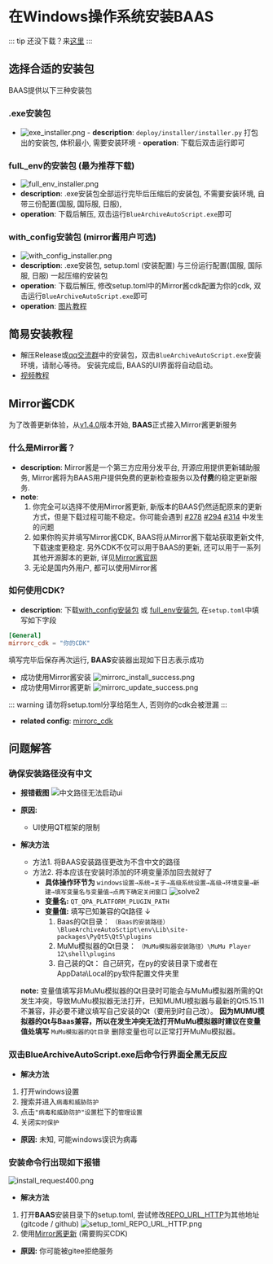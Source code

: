 # 在Windows操作系统安装BAAS
::: tip
还没下载？来[这里](../downloads)
:::

## 选择合适的安装包
BAAS提供以下三种安装包
### .exe安装包
   - ![exe_installer.png](/assets/install/exe_installer.png)
    - **description**: `deploy/installer/installer.py` 打包出的安装包, 体积最小, 需要安装环境
    - **operation**: 下载后双击运行即可

### fulL_env的安装包 (**最为推荐下载**)
   - ![full_env_installer.png](/assets/install/full_env_installer.png)
   - **description**: .exe安装包全部运行完毕后压缩后的安装包, 不需要安装环境, 自带三份配置(国服, 国际服, 日服), 
   - **operation**: 下载后解压, 双击运行`BlueArchiveAutoScript.exe`即可
   
### with_config安装包 (**mirror酱用户可选**)
   - ![with_config_installer.png](/assets/install/with_config_installer.png)
   - **description**: .exe安装包, setup.toml (安装配置) 与三份运行配置(国服, 国际服, 日服) 一起压缩的安装包 
   - **operation**: 下载后解压, 修改setup.toml中的Mirror酱cdk配置为你的cdk, 双击运行`BlueArchiveAutoScript.exe`即可
   - **operation**: [图片教程](#如何使用cdk)

## 简易安装教程

- 解压Release或[qq交流群](/usage_doc/qq_group_regulation)中的安装包，双击`BlueArchiveAutoScript.exe`安装环境，请耐心等待。
安装完成后, BAAS的UI界面将自动启动。
- [视频教程](https://www.acfun.cn/v/ac47360708_2)

## Mirror酱CDK
为了改善更新体验，从[v1.4.0](https://github.com/pur1fying/blue_archive_auto_script/releases/tag/v1.4.0)版本开始, **BAAS**正式接入Mirror酱更新服务

### 什么是Mirror酱？
- **description**: Mirror酱是一个第三方应用分发平台, 开源应用提供更新辅助服务, Mirror酱将为BAAS用户提供免费的更新检查服务以及**付费**的稳定更新服务. 
- **note**:
  1. 你完全可以选择不使用Mirror酱更新, 新版本的BAAS仍然适配原来的更新方式，但是下载过程可能不稳定。你可能会遇到 [#278](https://github.com/pur1fying/blue_archive_auto_script/issues/278)  [#294](https://github.com/pur1fying/blue_archive_auto_script/issues/294)  [#314](https://github.com/pur1fying/blue_archive_auto_script/issues/314) 中发生的问题
  2. 如果你购买并填写Mirror酱CDK, BAAS将从Mirror酱下载站获取更新文件, 下载速度更稳定. 另外CDK不仅可以用于BAAS的更新, 还可以用于一系列其他开源脚本的更新, 详见[Mirror酱官网](https://mirrorchyan.com/zh/projects?rid=BAAS_repo&source=BAAS_WIKI)
  3. 无论是国内外用户, 都可以使用Mirror酱

### 如何使用CDK?
- **description**: 下载[with_config安装包](#with-config安装包-mirror酱用户可选) 或 [full_env安装包](#full-env的安装包-最为推荐下载), 在`setup.toml`中填写如下字段
```toml
[General]
mirrorc_cdk = "你的CDK"
```
填写完毕后保存再次运行, **BAAS**安装器出现如下日志表示成功
- 成功使用Mirror酱安装
![mirrorc_install_success.png](/assets/install/mirrorc_install_success.png)
- 成功使用Mirror酱更新
![mirrorc_update_success.png](/assets/install/mirrorc_update_success.png)

::: warning
请勿将setup.toml分享给陌生人, 否则你的cdk会被泄漏
:::

- **related config**: [mirrorc_cdk](/usage_doc/install/setup_config#mirrorc-cdk)

## 问题解答
### 确保安装路径没有中文
- **报错截图** 
![中文路径无法启动ui](/assets/install/problem_fail_to_start_ui_for_path_with_chinese.png)

- **原因:** 
  - UI使用QT框架的限制
- **解决方法**
  - 方法1. 将BAAS安装路径更改为不含中文的路径
  - 方法2. 将本应该在安装时添加的环境变量添加回去就好了
     - **具体操作环节为** `windows设置→系统→关于→高级系统设置→高级→环境变量→新建→填写变量名与变量值→点两下确定关闭窗口`
     ![solve2](/assets/install/add_QT_plugins_into_PATH.png)
     - **变量名:** `QT_QPA_PLATFORM_PLUGIN_PATH`
     - **变量值:** 填写已知兼容的Qt路径 ↓
        1. Baas的Qt目录： `（Baas的安装路径）\BlueArchiveAutoSctipt\env\Lib\site-packages\PyQt5\Qt5\plugins`
        2. MuMu模拟器的Qt目录： `（MuMu模拟器安装路径）\MuMu Player 12\shell\plugins`
        3. 自己装的Qt： 自己研究，在py的安装目录下或者在AppData\Local的py软件配置文件夹里

  **note:** 变量值填写非MuMu模拟器的Qt目录时可能会与MuMu模拟器所需的Qt发生冲突，导致MuMu模拟器无法打开，已知MUMU模拟器与最新的Qt5.15.11不兼容，非必要不建议填写自己安装的Qt（要用到时自己改）。
  **因为MUMU模拟器的Qt与Baas兼容，所以在发生冲突无法打开MuMu模拟器时建议在变量值处填写** `MuMu模拟器的Qt目录` 删除变量也可以正常打开MuMu模拟器。

### 双击BlueArchiveAutoScript.exe后命令行界面全黑无反应
- **解决方法** 
1. 打开windows设置
2. 搜索并进入```病毒和威胁防护```
3. 点击```"病毒和威胁防护"设置```栏下的```管理设置```
4. 关闭```实时保护```

- **原因:** 未知, 可能windows误识为病毒


### 安装命令行出现如下报错

![install_request400.png](/assets/install/install_request400.png)

- **解决方法** 
1. 打开**BAAS**安装目录下的setup.toml, 尝试修改[REPO_URL_HTTP](/usage_doc/install/setup_config#repo-url-http)为其他地址 (gitcode / github)
![setup_toml_REPO_URL_HTTP.png](/assets/install/setup_toml_REPO_URL_HTTP.png)
2. 使用[Mirror酱更新](#mirror酱cdk) (需要购买CDK)

- **原因:** 你可能被gitee拒绝服务
